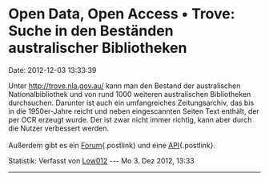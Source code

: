 Open Data, Open Access • Trove: Suche in den Beständen australischer Bibliotheken
=================================================================================

Date: 2012-12-03 13:33:39

Unter <http://trove.nla.gov.au/> kann man den Bestand der australischen
Nationalbibliothek und von rund 1000 weiteren australischen Bibliotheken
durchsuchen. Darunter ist auch ein umfangreiches Zeitungsarchiv, das bis
in die 1950er-Jahre reicht und neben eingescannten Seiten Text enthält,
der per OCR erzeugt wurde. Der ist zwar nicht immer richtig, kann aber
durch die Nutzer verbessert werden.\
\
Außerdem gibt es ein [Forum](http://trove.nla.gov.au/forum){.postlink}
und eine [API](http://trove.nla.gov.au/general/api){.postlink}.

Statistik: Verfasst von
[Low012](http://ddb-forum.de/memberlist.php?mode=viewprofile&u=102) ---
Mo 3. Dez 2012, 13:33

------------------------------------------------------------------------
